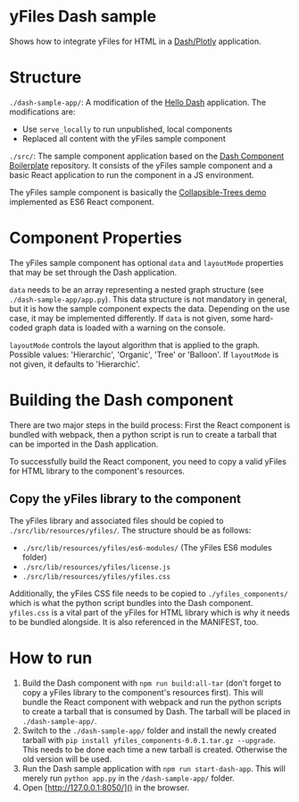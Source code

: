 # yFiles Dash sample
Shows how to integrate yFiles for HTML in a [Dash/Plotly](https://plot.ly/products/dash/) application.

# Structure
`./dash-sample-app/`: A modification of the [Hello Dash](https://dash.plot.ly/getting-started) application. The modifications are:
* Use `serve_locally` to run unpublished, local components
* Replaced all content with the yFiles sample component

`./src/`: The sample component application based on the [Dash Component Boilerplate](https://github.com/plotly/dash-component-boilerplate) repository. It consists of the yFiles sample component and a basic React application to run the component in a JS environment.
 
The yFiles sample component is basically the [Collapsible-Trees demo](https://live.yworks.com/demos/complete/collapse/index.html) implemented as ES6 React component. 

# Component Properties
The yFiles sample component has optional `data` and `layoutMode` properties that may be set through the Dash application.

`data` needs to be an array representing a nested graph structure (see `./dash-sample-app/app.py`). This data structure is not mandatory in general, but it is how the sample component expects the data. Depending on the use case, it may be implemented differently. If `data` is not given, some hard-coded graph data is loaded with a warning on the console.

`layoutMode` controls the layout algorithm that is applied to the graph. Possible values: 'Hierarchic', 'Organic', 'Tree' or 'Balloon'. If `layoutMode` is not given, it defaults to 'Hierarchic'.

# Building the Dash component
There are two major steps in the build process: First the React component is bundled with webpack, then a python script is run to create a tarball that can be imported in the Dash application. 

To successfully build the React component, you need to copy a valid yFiles for HTML library to the component's resources.

## Copy the yFiles library to the component
The yFiles library and associated files should be copied to `./src/lib/resources/yfiles/`. The structure should be as follows:
- `./src/lib/resources/yfiles/es6-modules/` (The yFiles ES6 modules folder)
- `./src/lib/resources/yfiles/license.js`
- `./src/lib/resources/yfiles/yfiles.css`

Additionally, the yFiles CSS file needs to be copied to `./yfiles_components/` which is what the python script bundles into the Dash component. `yfiles.css` is a vital part of the yFiles for HTML library which is why it needs to be bundled alongside. It is also referenced in the MANIFEST, too.

# How to run
1. Build the Dash component with `npm run build:all-tar` (don't forget to copy a yFiles library to the component's resources first). This will bundle the React component with webpack and run the python scripts to create a tarball that is consumed by Dash. The tarball will be placed in `./dash-sample-app/`.
2. Switch to the `./dash-sample-app/` folder and install the newly created tarball with `pip install yfiles_components-0.0.1.tar.gz --upgrade`. This needs to be done each time a new tarball is created. Otherwise the old version will be used.
3. Run the Dash sample application with `npm run start-dash-app`. This will merely run `python app.py` in the `/dash-sample-app/` folder.
4. Open [http://127.0.0.1:8050/]() in the browser. 